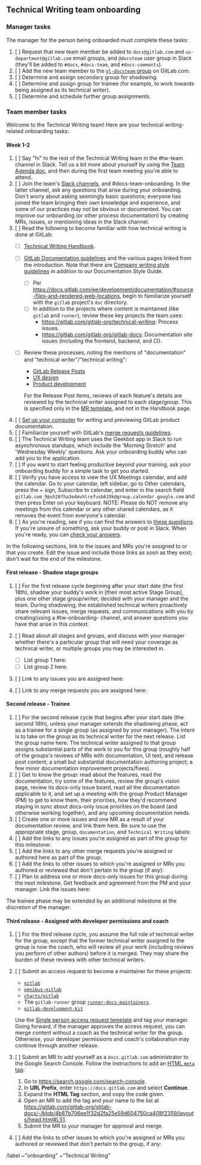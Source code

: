 ## Technical Writing team onboarding

### Manager tasks

The manager for the person being onboarded must complete these tasks:

1. [ ] Request that new team member be added to `docs@gitlab.com` and
   `ux-department@gitlab.com` email groups, and `@docsteam` user group in Slack
   (they'll be added to `#docs`, `#docs-team`, and `#docs-comments`).
1. [ ] Add the new team member to the [`gl-docsteam` group](https://gitlab.com/groups/gl-docsteam/-/group_members)
   on GitLab.com.
1. [ ] Determine and assign secondary group for shadowing.
1. [ ] Determine and assign group for trainee (for example, to work towards
   being assigned as its technical writer).
1. [ ] Determine and schedule further group assignments.

### Team member tasks

Welcome to the Technical Writing team! Here are your technical writing-related onboarding tasks:

#### Week 1-2

1. [ ] Say "hi" to the rest of the Technical Writing team in the #tw-team
   channel in Slack. Tell us a bit more about yourself by using the
   [Team Agenda doc](https://docs.google.com/document/d/1XRyVjR5G21Amq4QqJs9jbV0BVQquiBAyPR257-hT1JY/edit),
   and then during the first team meeting you're able to attend.
1. [ ] Join the team's [Slack channels](https://about.gitlab.com/handbook/engineering/ux/technical-writing/#slack-channels),
   and #docs-team-onboarding. In the latter channel, ask any questions that
   arise during your onboarding. Don't worry about asking seemingly basic
   questions; everyone has joined the team bringing their own knowledge and
   experience, and some of our practices may not be obvious or documented.
   You can improve our onboarding (or other process documentation) by creating
   MRs, issues, or mentioning ideas in the Slack channel.
1. [ ] Read the following to become familiar with how technical writing is done
   at GitLab:
   - [ ] [Technical Writing Handbook](https://about.gitlab.com/handbook/product/technical-writing/).
   - [ ] [GitLab Documentation guidelines](https://docs.gitlab.com/ce/development/documentation/index.html)
     and the various pages linked from the introduction. Note that there are
     [Company writing style guidelines](https://about.gitlab.com/handbook/communication/#writing-style-guidelines)
     in addition to our Documentation Style Guide.
      - [ ] Per <https://docs.gitlab.com/ee/development/documentation/#source-files-and-rendered-web-locations>,
        begin to familiarize yourself with the `gitlab` project's `doc`
        directory.
      - [ ] In addition to the projects where content is maintained (like
        `gitlab` and `runner`), review these key projects the team uses:
        - <https://gitlab.com/gitlab-org/technical-writing>: Process issues.
        - <https://gitlab.com/gitlab-org/gitlab-docs>: Documentation site
          issues (including the frontend, backend, and CI).
   - [ ] Review these processes, noting the mentions of "documentation" and
     "technical writer"/"technical writing":
     - [GitLab Release Posts](https://about.gitlab.com/handbook/marketing/blog/release-posts/#tw-lead)
     - [UX design](https://about.gitlab.com/handbook/engineering/ux/ux-designer/#working-on-issues)
     - [Product development](https://about.gitlab.com/handbook/product-development-flow/)

     For the Release Post items, reviews of each feature's details are reviewed by
     the technical writer assigned to each stage/group. This is specified only in the [MR template](https://gitlab.com/gitlab-com/www-gitlab-com/blob/master/.gitlab/merge_request_templates/Release-Post-Item.md), and
     not in the Handbook page.
1. [ ] [Set up your computer](https://about.gitlab.com/handbook/engineering/ux/technical-writing/setup/)
   for writing and previewing GitLab product documentation.
1. [ ] Familiarize yourself with GitLab's [merge requests guidelines](https://docs.gitlab.com/ee/development/contributing/merge_request_workflow.html).
1. [ ] The Technical Writing team uses the Geekbot app in Slack to run
   asynchronous standups, which include the 'Morning Stretch' and
   'Wednesday Weekly' questions. Ask your onboarding buddy who can add you to
   the application.
1. [ ] If you want to start feeling productive beyond your training, ask your
   onboarding buddy for a simple task to get you started.
1. [ ] Verify you have access to view the UX Meetings calendar, and add the calendar. Go to your calendar, left sidebar, go to Other calendars, press the + sign, Subscribe to calendar, and enter in the search field `gitlab.com_9psh26fha3e4mvhlrefusb619k@group.calendar.google.com` and then press Enter on your keyboard. NOTE: Please do NOT remove any meetings from this calendar or any other shared calendars, as it removes the event from everyone's calendar.
1. [ ] As you're reading, see if you can find the answers to
   [these questions](https://gitlab.com/gitlab-org/technical-writing/-/blob/master/onboarding/tw_quiz.md). If you're unsure of
   something, ask your buddy or post in Slack. When you're ready, you can
   [check your answers](https://gitlab.com/gitlab-org/technical-writing/-/blob/master/onboarding/answer_key.md).

In the following sections, link to the issues and MRs you're assigned to or
that you create. Edit the issue and include those links as soon as they exist;
don't wait for the end of the milestone.

#### First release - Shadow stage groups

1. [ ] For the first release cycle beginning after your start date (the first
   18th), shadow your buddy's work in [their most active Stage Group], plus one
   other stage group/writer, decided with your manager and the team. During
   shadowing, the established technical writers proactively share relevant issues,
   merge requests, and communications with you by creating/using a
   #tw-onboarding-<groupname> channel, and answer questions you have that arise
   in this context.
1. [ ] Read about all stages and groups, and discuss with your manager whether
   there's a particular group that will need your coverage as technical writer,
   or multiple groups you may be interested in.

   - [ ] List group 1 here:
   - [ ] List group 2 here:

1. [ ] Link to any issues you are assigned here:
1. [ ] Link to any merge requests you are assigned here:

#### Second release - Trainee

1. [ ] For the second release cycle that begins after your start date (the
   second 18th), unless your manager extends the shadowing phase, act as a
   trainee for a single group (as assigned by your manager). The intent is to
   take on the group as its technical writer for the next release. List the
   group name here:
   The technical writer assigned to that group assigns substantial parts of the
   work to you for this group (roughly half of the groups's reviews of MRs with
   documentation, UI text, and release post content; a small but substantial
   documentation authoring project; a few minor documentation improvement
   projects/fixes).
1. [ ] Get to know the group: read about the features, read the documentation,
   try some of the features, review the group's vision page, review its
   docs-only issue board, read all the documentation applicable to it, and set
   up a meeting with the group Product Manager (PM) to get to know them, their
   priorities, how they'd recommend staying in sync about docs-only issue
   priorities on the board (and otherwise working together), and any upcoming
   documentation needs.
1. [ ] Create one or more issues and one MR as a result of your documentation
   review, and link them here. Be sure to use the appropriate stage, group,
   `documentation`, and `Technical Writing` labels:
1. [ ] Add the links to any issues you're assigned as part of the group for
   this milestone:
1. [ ] Add the links to any other merge requests you're assigned or authored
   here as part of the group:
1. [ ] Add the links to other issues to which you're assigned or MRs you
   authored or reviewed that don't pertain to the group (if any):
1. [ ] Plan to address one or more docs-only issues for this group during the
   next milestone. Get feedback and agreement from the PM and your manager.
   Link the issues here:

The trainee phase may be extended by an additional milestone at the discretion
of the manager.

#### Third release - Assigned with developer permissions and coach

1. [ ] For the third release cycle, you assume the full role of technical
   writer for the group, except that the former technical writer assigned to
   the group is now the coach, who will review all your work (including reviews
   you perform of other authors) before it is merged. They may share the burden
   of these reviews with other technical writers.
1. [ ] Submit an access request to become a maintainer for these projects:
   - [`gitlab`](https://gitlab.com/gitlab-org/gitlab)
   - [`omnibus-gitlab`](https://gitlab.com/gitlab-org/omnibus-gitlab)
   - [`charts/gitlab`](https://gitlab.com/gitlab-org/charts/gitlab)
   - The `gitlab-runner` group [`runner-docs-maintainers`](https://gitlab.com/groups/gitlab-com/runner-docs-maintainers/-/group_members?sort=access_level_desc).
   - [`gitlab-development-kit`](https://gitlab.com/gitlab-org/gitlab-development-kit)

   Use the [Single person access request template](https://gitlab.com/gitlab-com/access-requests/issues/new)
   and tag your manager. Going forward, if the manager approves the access request, you can
   merge content without a coach as the technical writer for the group.
   Otherwise, your developer permissions and coach's collaboration may continue
   through another release.
1. [ ] Submit an MR to add yourself as a `docs.gitlab.com` administrator to the Google Search Console.
   Follow the instructions to add an [HTML `meta` tag](https://support.google.com/webmasters/answer/9008080?hl=en&ref_topic=9455938#zippy=%2Chtml-tag):

   1. Go to <https://search.google.com/search-console>.
   1. In **URL Prefix**, enter `https://docs.gitlab.com` and select **Continue**.
   1. Expand the **HTML Tag** section, and copy the code given.
   1. Open an MR to add the tag and your name to the list at <https://gitlab.com/gitlab-org/gitlab-docs/-/blob/4b87b706ee1f32d2fa25e59d604750ca408f2359/layouts/head.html#L51>.
   1. Submit the MR to your manager for approval and merge.

1. [ ] Add the links to other issues to which you're assigned or MRs you
   authored or reviewed that don't pertain to the group, if any:

/label ~"onboarding" ~"Technical Writing"

